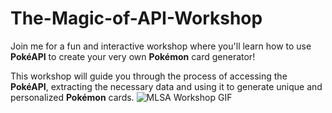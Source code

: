 # The-Magic-of-API-Workshop
Join me for a fun and interactive workshop where you'll learn how to use **PokéAPI** to create your very own **Pokémon** card generator!

This workshop will guide you through the process of accessing the **PokéAPI**, extracting the necessary data and using it to generate unique and personalized **Pokémon** cards.
![MLSA Workshop GIF](https://github.com/Shueyi/The-Magic-of-API-Workshop/assets/93110288/cf8cd771-4547-4e54-a504-4607750ae08a)
